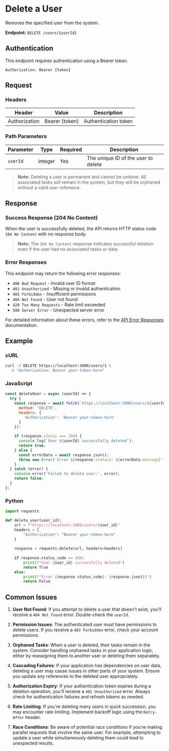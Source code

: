 # Delete a User

Removes the specified user from the system.

**Endpoint:** `DELETE /users/{userId}`

## Authentication

This endpoint requires authentication using a Bearer token.

```
Authorization: Bearer {token}
```

## Request

### Headers

| Header | Value | Description |
|--------|-------|-------------|
| Authorization | Bearer {token} | Authentication token |

### Path Parameters

| Parameter | Type | Required | Description |
|-----------|------|----------|-------------|
| `userId` | integer | Yes | The unique ID of the user to delete |

> **Note:** Deleting a user is permanent and cannot be undone. All associated tasks will remain in the system, but they will be orphaned without a valid user reference.

## Response

### Success Response (204 No Content)

When the user is successfully deleted, the API returns HTTP status code `204 No Content` with no response body.

> **Note:** The `204 No Content` response indicates successful deletion even if the user had no associated tasks or data.

### Error Responses

This endpoint may return the following error responses:

- `400 Bad Request` - Invalid user ID format
- `401 Unauthorized` - Missing or invalid authentication
- `403 Forbidden` - Insufficient permissions
- `404 Not Found` - User not found
- `429 Too Many Requests` - Rate limit exceeded
- `500 Server Error` - Unexpected server error

For detailed information about these errors, refer to the [API Error Responses](error-responses.md) documentation.

## Example

### cURL

```bash
curl -X DELETE https://localhost:3000/users/1 \
  -H "Authorization: Bearer your-token-here"
```

### JavaScript

```javascript
const deleteUser = async (userId) => {
  try {
    const response = await fetch(`https://localhost:3000/users/${userId}`, {
      method: 'DELETE',
      headers: {
        'Authorization': 'Bearer your-token-here'
      }
    });
    
    if (response.status === 204) {
      console.log(`User ${userId} successfully deleted`);
      return true;
    } else {
      const errorData = await response.json();
      throw new Error(`Error ${response.status}: ${errorData.message}`);
    }
  } catch (error) {
    console.error('Failed to delete user:', error);
    return false;
  }
};
```

### Python

```python
import requests

def delete_user(user_id):
    url = f"https://localhost:3000/users/{user_id}"
    headers = {
        "Authorization": "Bearer your-token-here"
    }
    
    response = requests.delete(url, headers=headers)
    
    if response.status_code == 204:
        print(f"User {user_id} successfully deleted")
        return True
    else:
        print(f"Error {response.status_code}: {response.json()}")
        return False
```

## Common Issues

1. **User Not Found**: If you attempt to delete a user that doesn't exist, you'll receive a `404 Not Found` error. Double-check the `userId`.

2. **Permission Issues**: The authenticated user must have permissions to delete users. If you receive a `403 Forbidden` error, check your account permissions.

3. **Orphaned Tasks**: When a user is deleted, their tasks remain in the system. Consider handling orphaned tasks in your application logic, either by reassigning them to another user or deleting them separately.

4. **Cascading Failures**: If your application has dependencies on user data, deleting a user may cause issues in other parts of your system. Ensure you update any references to the deleted user appropriately.

5. **Authorization Expiry**: If your authentication token expires during a deletion operation, you'll receive a `401 Unauthorized` error. Always check for authentication failures and refresh tokens as needed.

6. **Rate Limiting**: If you're deleting many users in quick succession, you may encounter rate limiting. Implement backoff logic using the `Retry-After` header.

7. **Race Conditions**: Be aware of potential race conditions if you're making parallel requests that involve the same user. For example, attempting to update a user while simultaneously deleting them could lead to unexpected results.